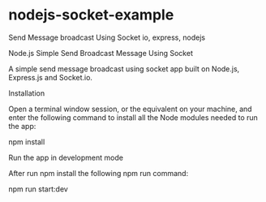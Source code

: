# nodejs-socket-example
Send Message broadcast Using Socket io, express, nodejs



Node.js Simple Send Broadcast Message Using Socket

A simple send message broadcast using socket app built on Node.js, Express.js and Socket.io.

Installation

Open a terminal window session, or the equivalent on your machine, and enter the following command to install all the Node modules needed to run the app:

npm install

Run the app in development mode

After run npm install the following npm run command:

npm run start:dev

